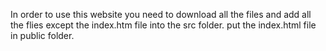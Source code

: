 In order to use this website you need to download all the files and add all the flies except the index.htm file into the src folder.
put the index.html file in public folder.
